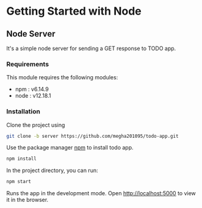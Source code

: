 # Getting Started with Node

## Node Server

It's a simple node server for sending a GET response to TODO app.

### Requirements

This module requires the following modules:

 * npm : v6.14.9 
 * node : v12.18.1

### Installation
Clone the project using 
```bash
git clone -b server https://github.com/megha201095/todo-app.git
```

Use the package manager [npm](https://docs.npmjs.com/cli/v6/commands/npm-install) to install todo app.

```bash
npm install
```
In the project directory, you can run:
```bash
npm start
```

Runs the app in the development mode.
Open [http://localhost:5000](http://localhost:5000) to view it in the browser.
